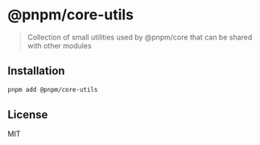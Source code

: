 # @pnpm/core-utils

> Collection of small utilities used by @pnpm/core that can be shared with other modules

## Installation

```sh
pnpm add @pnpm/core-utils
```

## License

MIT
